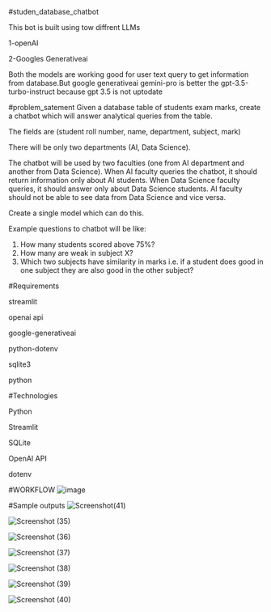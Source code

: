 #studen_database_chatbot

This bot is built using tow diffrent LLMs

1-openAI 

2-Googles Generativeai

Both the models are working good for user text query to get information  from database.But  google generativeai gemini-pro is better the gpt-3.5-turbo-instruct  because gpt 3.5 is not uptodate 



#problem_satement
Given a database table of students exam marks, create a chatbot which will answer analytical queries from the table.

The fields are 
(student roll number, name, department, subject, mark)

There will be only two departments (AI, Data Science).

The chatbot will be used by two faculties (one from AI department and another from Data Science).
When AI faculty queries the chatbot, it should return information only about AI students.
When Data Science faculty queries, it should answer only about Data Science students.
AI faculty should not be able to see data from Data Science and vice versa.

Create a single model which can do this.

Example questions to chatbot will be like:

1. How many students scored above 75%?
2. How many are weak in subject X?
3. Which two subjects have similarity in marks i.e. if a student does good in one subject they are also good in the other subject?


#Requirements

 streamlit

 openai api

 google-generativeai
 
 python-dotenv
 
 sqlite3
 
 python

#Technologies 

Python

Streamlit

SQLite

OpenAI API

dotenv

#WORKFLOW
![image](https://github.com/Abiles-V/Abiles-V-student_database_chatbot/assets/137181669/025b2db6-d6c7-4361-943a-110660eecbbd)

#Sample outputs
![Screenshot(41)](https://github.com/Abiles-V/Abiles-V-student_database_chatbot/assets/137181669/60cce48f-9701-434a-a34c-4e63b338fdd2)

 ![Screenshot (35)](https://github.com/Abiles-V/Abiles-V-student_database_chatbot/assets/137181669/f7d5d346-8ccf-4339-b72e-ff534074dfc8)

![Screenshot (36)](https://github.com/Abiles-V/Abiles-V-student_database_chatbot/assets/137181669/dba3a39f-91c1-41aa-8408-2cec2725b258)

![Screenshot (37)](https://github.com/Abiles-V/Abiles-V-student_database_chatbot/assets/137181669/b057a58b-787a-46ab-a68b-31c7a9295459)

![Screenshot (38)](https://github.com/Abiles-V/Abiles-V-student_database_chatbot/assets/137181669/ca045a32-6fa1-4cc8-bd67-55160ac00c92)

![Screenshot (39)](https://github.com/Abiles-V/Abiles-V-student_database_chatbot/assets/137181669/65b99d21-0cee-404e-9d3d-0e0c8699f1ea)

![Screenshot (40)](https://github.com/Abiles-V/Abiles-V-student_database_chatbot/assets/137181669/011964d9-74b5-4399-8a3a-9b878fcdcf76)

  
